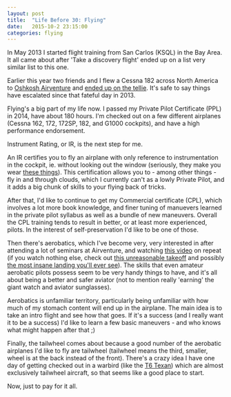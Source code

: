 ```yaml
---
layout: post
title:  "Life Before 30: Flying"
date:   2015-10-2 23:15:00
categories: flying
---
```


In May 2013 I started flight training from San Carlos (KSQL) in the Bay Area. It all came about
after 'Take a discovery flight' ended up on a list very similar list to this one.

Earlier this year two friends and I flew a Cessna 182 across North America to [Oshkosh Airventure][airventure]
and [ended up on the tellie][aopa-live]. It's safe to say things have escalated since that fateful
day in 2013.

Flying's a big part of my life now. I passed my Private Pilot Certificate (PPL) in 2014, have about 180 hours.
I'm checked out on a few different airplanes (Cessna 162, 172, 172SP, 182, and G1000 cockpits), and have a high
performance endorsement.

Instrument Rating, or IR, is the next step for me.

An IR certifies you to fly an airplane with only reference to instrumentation in
the cockpit, ie. without looking out the window (seriously, they make you wear [these things][foggles]).
This certification allows you to - among other things - fly in and through clouds, which I currently can't
as a lowly Private Pilot, and it adds a big chunk of skills to your flying back of tricks. 

After that, I'd like to continue to get my Commercial certificate (CPL), which involves a lot more book
knowledge, and finer tuning of manuevers learned in the private pilot syllabus as well as a bundle of
new maneuvers. Overall the CPL training tends to result in better, or at least more experienced, pilots.
In the interest of self-preservation I'd like to be one of those.

Then there's aerobatics, which I've become very, very interested in after attending a lot of seminars at
Airventure, and watching [this video][rob-holland] on repeat (if you watch nothing else, check out [this
unreasonable takeoff][rh-takeoff] and possibly [the most insane landing you'll ever see][rh-landing]).
The skills that even amateur aerobatic pilots possess seem to be very handy things to have, and it's all
about being a better and safer aviator (not to mention really 'earning' the giant watch and aviator sunglasses).

Aerobatics is unfamiliar territory, particularly being unfamiliar with how much of
my stomach content will end up in the airplane. The main idea is to take an intro flight and see how
that goes. If it's a success (and I really want it to be a success) I'd like to learn a few basic
maneuvers - and who knows what might happen after that ;)

Finally, the tailwheel comes about because a good number of the aerobatic airplanes I'd like to fly
are tailwheel (tailwheel means the third, smaller, wheel is at the back instead of the front).
There's a crazy idea I have one day of getting checked out in a warbird (like the [T6 Texan][texan])
which are almost exclusively tailwheel aircraft, so that seems like a good place to start.

Now, just to pay for it all.

[airventure]: http://www.eaa.org/en/airventure
[aopa-live]: https://www.youtube.com/watch?v=MmkcPN3fp9E&feature=youtu.be&t=2m47s
[foggles]: http://www.pilottodd.com/wp-content/uploads/2012/08/Screen-Shot-2012-08-17-at-9.03.48-AM.png
[rob-holland]: https://youtu.be/uRz6JpPrESE?t=22s
[rh-takeoff]: https://youtu.be/uRz6JpPrESE?t=40s
[rh-landing]: https://youtu.be/uRz6JpPrESE?t=10m53s
[texan]: https://en.wikipedia.org/wiki/North_American_T-6_Texan
